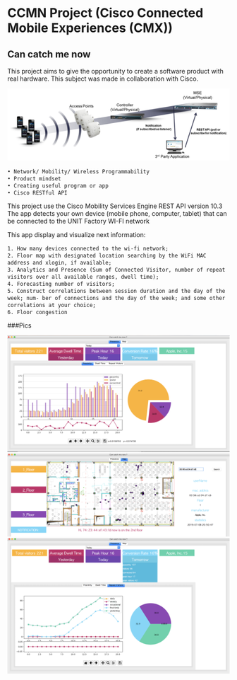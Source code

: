 # CCMN Project (Cisco Connected Mobile Experiences (CMX))
## Can catch me now

This project aims to give the opportunity to create a software product with real hardware. This subject was made in collaboration with Cisco.

<img src="https://github.com/vkozhemi/CCMN/raw/master/img/0.png" width="600">

	• Network/ Mobility/ Wireless Programmability
	• Product mindset
	• Creating useful program or app 
	• Cisco RESTful API

This project use the Cisco Mobility Services Engine REST API version 10.3
The app detects your own device (mobile phone, computer, tablet) that can be connected to the UNIT Factory WI-FI network

This app display and visualize next information:

	1. How many devices connected to the wi-fi network;
	2. Floor map with designated location searching by the WiFi MAC address and xlogin, if available;
	3. Analytics and Presence (Sum of Connected Visitor, number of repeat visitors over all available ranges, dwell time);
	4. Forecasting number of visitors;
	5. Construct correlations between session duration and the day of the week; num- ber of connections and the day of the week; and some other correlations at your choice;
	6. Floor congestion

###Pics

<img src="https://github.com/vkozhemi/CCMN/raw/master/img/1.png" width="600">

<img src="https://github.com/vkozhemi/CCMN/raw/master/img/2.png" width="600">

<img src="https://github.com/vkozhemi/CCMN/raw/master/img/3.png" width="600">


